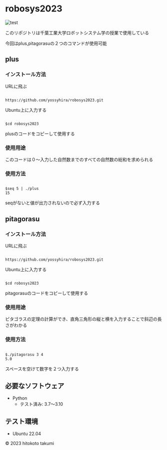 # robosys2023

![test](https://github.com/isiyakiimo3gou/robosys2023/actions/workflows/test.yml/badge.svg)

このリポジトリは千葉工業大学ロボットシステム学の授業で使用している

今回はplus,pitagorasuの２つのコマンドが使用可能

## plus

### インストール方法

URLに飛ぶ
```

https://github.com/yossyhira/robosys2023.git

```

Ubuntu上に入力する
```

$cd robosys2023

```
plusのコードをコピーして使用する


### 使用用途

このコードは０～入力した自然数までのすべての自然数の総和を求められる

### 使用方法

```

$seq 5 | ./plus
15

```

seqがないと値が出力されないので必ず入力する

## pitagorasu

### インストール方法


URLに飛ぶ
```

https://github.com/yossyhira/robosys2023.git

```

Ubuntu上に入力する
```

$cd robosys2023

```
pitagorasuのコードをコピーして使用する

### 使用用途

ピタゴラスの定理の計算ができ、直角三角形の縦と横を入力することで斜辺の長さがわかる

### 使用方法

```

$./pitagorasu 3 4
5.0

```
スペースを空けて数字を２つ入力する

## 必要なソフトウェア
* Python
  * テスト済み: 3.7〜3.10

## テスト環境
* Ubuntu 22.04

© 2023 hitokoto takumi
